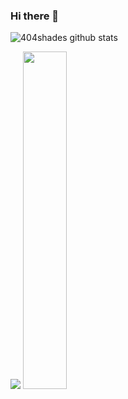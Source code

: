 ### Hi there 👋
![404shades github stats](https://github-readme-stats.vercel.app/api?username=404shades&show_icons=true&bg_color=191919&title_color=ffffff&icon_color=bb2acf&text_color=ffffff)


<p align="left">
  
  <img src="https://github-readme-stats.vercel.app/api?username=404shades&show_icons=true&theme=tokyonight&line_height=48" />
   <img width="37.2%" src="https://github-readme-stats.vercel.app/api/top-langs/?username=404shades&count_private=true&theme=tokyonight">

</p>

<!--
**404shades/404shades** is a ✨ _special_ ✨ repository because its `README.md` (this file) appears on your GitHub profile.

Here are some ideas to get you started:

- 🔭 I’m currently working on ...
- 🌱 I’m currently learning ...
- 👯 I’m looking to collaborate on ...
- 🤔 I’m looking for help with ...
- 💬 Ask me about ...
- 📫 How to reach me: ...
- 😄 Pronouns: ...
- ⚡ Fun fact: ...
-->

